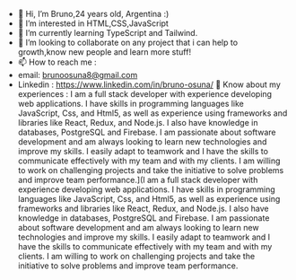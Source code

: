 - 👋 Hi, I’m Bruno,24 years old, Argentina :)
- 👀 I’m interested in HTML,CSS,JavaScript
- 🌱 I’m currently learning TypeScript and Tailwind.
- 💞️ I’m looking to collaborate on any project that i can help to growth,know new people and learn more stuff!
- 📫 How to reach me : 
- email: brunoosuna8@gmail.com 
- Linkedin : https://www.linkedin.com/in/bruno-osuna/
📄 Know about my experiences : I am a full stack developer with experience developing web applications. I have skills in programming languages like JavaScript, Css, and Html5, as well as experience using frameworks and libraries like React, Redux, and Node.js. I also have knowledge in databases, PostgreSQL and Firebase. I am passionate about software development and am always looking to learn new technologies and improve my skills. I easily adapt to teamwork and I have the skills to communicate effectively with my team and with my clients. I am willing to work on challenging projects and take the initiative to solve problems and improve team performance.](I am a full stack developer with experience developing web applications. I have skills in programming languages like JavaScript, Css, and Html5, as well as experience using frameworks and libraries like React, Redux, and Node.js. I also have knowledge in databases, PostgreSQL and Firebase. I am passionate about software development and am always looking to learn new technologies and improve my skills. I easily adapt to teamwork and I have the skills to communicate effectively with my team and with my clients. I am willing to work on challenging projects and take the initiative to solve problems and improve team performance.

<!---
brunoosuna8/brunoosuna8 is a ✨ special ✨ repository because its `README.md` (this file) appears on your GitHub profile.
You can click the Preview link to take a look at your changes.
--->
